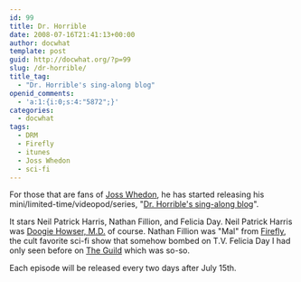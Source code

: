 ```yaml
---
id: 99
title: Dr. Horrible
date: 2008-07-16T21:41:13+00:00
author: docwhat
template: post
guid: http://docwhat.org/?p=99
slug: /dr-horrible/
title_tag:
  - "Dr. Horrible's sing-along blog"
openid_comments:
  - 'a:1:{i:0;s:4:"5872";}'
categories:
  - docwhat
tags:
  - DRM
  - Firefly
  - itunes
  - Joss Whedon
  - sci-fi
---
```

For those that are fans of <a rel="tag" href="http://whedonesque.com/">Joss Whedon</a>, he has started releasing his mini/limited-time/videopod/series, "<a href="http://drhorrible.com/">Dr. Horrible's sing-along blog</a>".

<!-- more -->It stars Neil Patrick Harris, Nathan Fillion, and Felicia Day.  Neil Patrick Harris was <a title="Wikipedia Article for Doogie Howser" href="http://en.wikipedia.org/wiki/Doogie_Howser,_M.D.">Doogie Howser, M.D.</a> of course.  Nathan Fillion was "Mal" from <a title="Wikipedia article for Firefly" href="http://en.wikipedia.org/wiki/Firefly_(TV_series)">Firefly</a>, the cult favorite sci-fi show that somehow bombed on T.V.  Felicia Day I had only seen before on <a href="http://www.watchtheguild.com/">The Guild</a> which was so-so.

Each episode will be released every two days after July 15th.